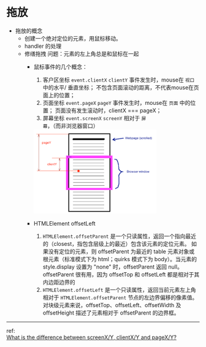 # 拖放

* 拖放的概念
    + 创建一个绝对定位的元素，用鼠标移动。
    + handler 的处理
    + 修缮拖拽
        问题：元素的左上角总是和鼠标在一起
        - 鼠标事件的几个概念：
            1. 客户区坐标 `event.clientX` `clientY`
                事件发生时，mouse在 `视口` 中的水平/ 垂直坐标；
                不包含页面滚动的距离，不代表mouse在页面上的位置；
            2. 页面坐标 `event.pageX` `pageY`
                事件发生时，mouse在 `页面` 中的位置；
                页面没有发生滚动时，clientX === pageX；
            3. 屏幕坐标 `event.screenX` `screenY`
                相对于 `屏幕`，（而非浏览器窗口）
            
            <img src="client-page.png" width="320px" height="220px">
        - HTMLElement offsetLeft
            1. `HTMLElement.offsetParent` 是一个只读属性，返回一个指向最近的（closest，指包含层级上的最近）包含该元素的定位元素。
            如果没有定位的元素，则 offsetParent 为最近的 table 元素对象或根元素（标准模式下为 html；quirks 模式下为 body）。当元素的 style.display 设置为 "none" 时，offsetParent 返回 null。offsetParent 很有用，因为 offsetTop 和 offsetLeft 都是相对于其内边距边界的
            2.  `HTMLElement.offsetLeft` 是一个只读属性，返回当前元素左上角相对于 `HTMLElement.offsetParent` 节点的左边界偏移的像素值。  
                对块级元素来说，offsetTop、offsetLeft、offsetWidth 及 offsetHeight 描述了元素相对于 offsetParent 的边界框。
        
        
    
    
***

ref:  
[What is the difference between screenX/Y, clientX/Y and pageX/Y?](http://stackoverflow.com/questions/6073505/what-is-the-difference-between-screenx-y-clientx-y-and-pagex-y)
